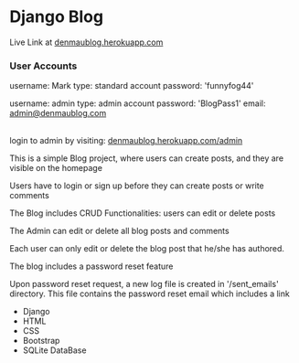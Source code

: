 # Django Blog

Live Link at <a href="https://denmaublog.herokuapp.com">denmaublog.herokuapp.com</a>

### User Accounts

username: Mark type: standard account password: 'funnyfog44'

username: admin type: admin account password: 'BlogPass1' email: admin@denmaublog.com

<br/>
login to admin by visiting: <a href="https://denmaublog.herokuapp.com/admin">denmaublog.herokuapp.com/admin</a>

<p>This is a simple Blog project, where users can create posts, and they are visible on the homepage</p>
<p>Users have to login or sign up before they can create posts or write comments</p>
<p>The Blog includes CRUD Functionalities: users can edit or delete posts</p>

<p>The Admin can edit or delete all blog posts and comments</p>
<p>Each user can only edit or delete the blog post that he/she has authored.</p>
<p>The blog includes a password reset feature</p>
<p>Upon password reset request, a new log file is created in '/sent_emails' directory. 
This file contains the password reset email which includes a link</p>

* Django
* HTML
* CSS
* Bootstrap
* SQLite DataBase
  <br />
